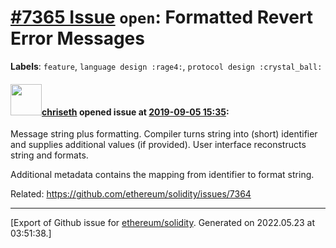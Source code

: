 # [\#7365 Issue](https://github.com/ethereum/solidity/issues/7365) `open`: Formatted Revert Error Messages
**Labels**: `feature`, `language design :rage4:`, `protocol design :crystal_ball:`


#### <img src="https://avatars.githubusercontent.com/u/9073706?v=4" width="50">[chriseth](https://github.com/chriseth) opened issue at [2019-09-05 15:35](https://github.com/ethereum/solidity/issues/7365):

Message string plus formatting. Compiler turns string into (short) identifier and supplies additional values (if provided). User interface reconstructs string and formats.

Additional metadata contains the mapping from identifier to format string.

Related: https://github.com/ethereum/solidity/issues/7364




-------------------------------------------------------------------------------



[Export of Github issue for [ethereum/solidity](https://github.com/ethereum/solidity). Generated on 2022.05.23 at 03:51:38.]
